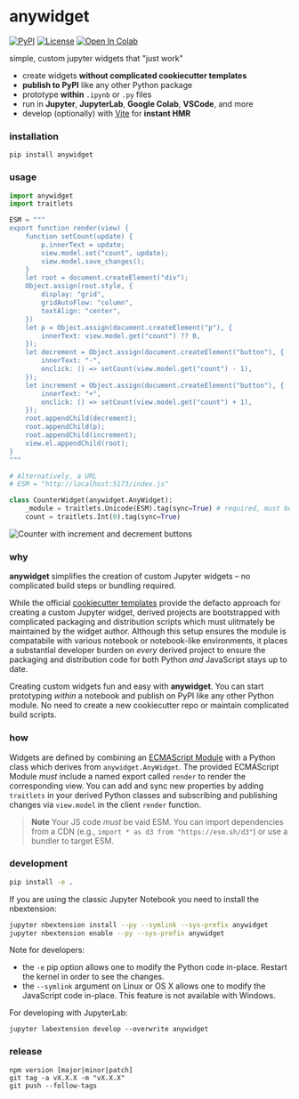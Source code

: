 # anywidget

[![PyPI](https://img.shields.io/pypi/v/anywidget.svg?color=green)](https://pypi.org/project/anywidget)
[![License](https://img.shields.io/pypi/l/anywidget.svg?color=green)](https://github.com/manzt/anywidget/raw/main/LICENSE)
[![Open In Colab](https://colab.research.google.com/assets/colab-badge.svg)](https://colab.research.google.com/github/manzt/anywidget/blob/main/examples/Counter.ipynb)

simple, custom jupyter widgets that "just work"

- create widgets **without complicated cookiecutter templates**
- **publish to PyPI** like any other Python package
- prototype **within** `.ipynb` or `.py` files
- run in **Jupyter**, **JupyterLab**, **Google Colab**, **VSCode**, and more
- develop (optionally) with [Vite](https://vitejs.dev/) for **instant HMR**

### installation

```
pip install anywidget
```

### usage

```python
import anywidget
import traitlets

ESM = """
export function render(view) {
    function setCount(update) {
        p.innerText = update;
        view.model.set("count", update);
        view.model.save_changes();
    }
    let root = document.createElement("div");
    Object.assign(root.style, {
        display: "grid",
        gridAutoFlow: "column",
        textAlign: "center",
    })
    let p = Object.assign(document.createElement("p"), {
        innerText: view.model.get("count") ?? 0,
    });
    let decrement = Object.assign(document.createElement("button"), {
        innerText: "-",
        onclick: () => setCount(view.model.get("count") - 1),
    });
    let increment = Object.assign(document.createElement("button"), {
        innerText: "+",
        onclick: () => setCount(view.model.get("count") + 1),
    });
    root.appendChild(decrement);
    root.appendChild(p);
    root.appendChild(increment);
    view.el.appendChild(root);
}
"""

# Alternatively, a URL
# ESM = "http://localhost:5173/index.js"

class CounterWidget(anywidget.AnyWidget):
    _module = traitlets.Unicode(ESM).tag(sync=True) # required, must be ESM
    count = traitlets.Int(0).tag(sync=True)
```

<img alt="Counter with increment and decrement buttons" src="https://user-images.githubusercontent.com/24403730/197911403-88843b90-d905-4877-8cb5-f55b193f2158.png">

### why

**anywidget** simplifies the creation of custom Jupyter widgets – no complicated
build steps or bundling required.

While the official
[cookiecutter templates](https://github.com/jupyter-widgets/?q=cookiecutter&type=all&language=&sort=)
provide the defacto approach for creating a custom Jupyter widget, derived
projects are bootstrapped with complicated packaging and distribution scripts
which must ulitmately be maintained by the widget author. Although this setup
ensures the module is compatabile with various notebook or notebook-like
environments, it places a substantial developer burden on _every_ derived
project to ensure the packaging and distribution code for both Python _and_
JavaScript stays up to date.

Creating custom widgets fun and easy with **anywidget**. You can start
prototyping _within_ a notebook and publish on PyPI like any other Python
module. No need to create a new cookiecutter repo or maintain complicated build
scripts.

### how

Widgets are defined by combining an
[ECMAScript Module](https://nodejs.org/api/esm.html) with a Python class which
derives from `anywidget.AnyWidget`. The provided ECMAScript Module _must_
include a named export called `render` to render the corresponding view. You can
add and sync new properties by adding `traitlets` in your derived Python classes
and subscribing and publishing changes via `view.model` in the client `render`
function.

> **Note** Your JS code _must_ be vaid ESM. You can import dependencies from a
> CDN (e.g., `import * as d3 from "https://esm.sh/d3"`) or use a bundler to
> target ESM.

### development

```bash
pip install -e .
```

If you are using the classic Jupyter Notebook you need to install the
nbextension:

```bash
jupyter nbextension install --py --symlink --sys-prefix anywidget
jupyter nbextension enable --py --sys-prefix anywidget
```

Note for developers:

- the `-e` pip option allows one to modify the Python code in-place. Restart the
  kernel in order to see the changes.
- the `--symlink` argument on Linux or OS X allows one to modify the JavaScript
  code in-place. This feature is not available with Windows.

For developing with JupyterLab:

```
jupyter labextension develop --overwrite anywidget
```

### release

```
npm version [major|minor|patch]
git tag -a vX.X.X -m "vX.X.X"
git push --follow-tags
```
